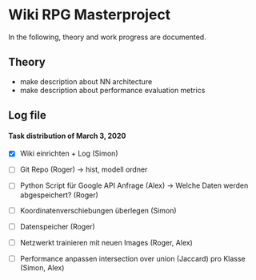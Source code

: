 # Wiki RPG Masterproject

In the following, theory and work progress are documented.

## Theory
- make description about NN architecture
- make description about performance evaluation metrics

## Log file
#### Task distribution of March 3, 2020
- [x] Wiki einrichten + Log (Simon)
- [ ] Git Repo (Roger)
-> hist, modell ordner
- [ ] Python Script für Google API Anfrage (Alex)
-> Welche Daten werden abgespeichert? (Roger)
- [ ] Koordinatenverschiebungen überlegen (Simon)
- [ ] Datenspeicher (Roger)
- [ ] Netzwerkt trainieren mit neuen Images (Roger, Alex)
- [ ] Performance anpassen intersection over union (Jaccard) pro Klasse (Simon, Alex)

